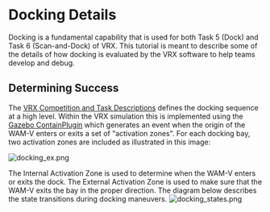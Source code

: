 # Docking Details #

Docking is a fundamental capability that is used for both Task 5 (Dock) and Task 6 (Scan-and-Dock) of VRX.  This tutorial is meant to describe some of the details of how docking is evaluated by the VRX software to help teams develop and debug.

## Determining Success ##

The [VRX Competition and Task Descriptions](https://bitbucket.org/osrf/vrx/wiki/documentation) defines the docking sequence at a high level.  Within the VRX simulation this is implemented using the [Gazebo ContainPlugin](http://gazebosim.org/tutorials?tut=contain_plugin&cat=plugins) which generates an event when the origin of the WAM-V enters or exits a set of "activation zones".  For each docking bay, two activation zones are included as illustrated in this image:

![docking_ex.png](https://bitbucket.org/repo/BgXLzgM/images/2862828839-docking_ex.png)

The Internal Activation Zone is used to determine when the WAM-V enters or exits the dock.  The External Activation Zone is used to make sure that the WAM-V exits the bay in the proper direction.
The diagram below describes the state transitions during docking maneuvers.
![docking_states.png](https://bitbucket.org/repo/BgXLzgM/images/2431361064-docking_states.png)
